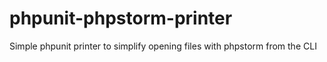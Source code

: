 # phpunit-phpstorm-printer
Simple phpunit printer to simplify opening files with phpstorm from the CLI
